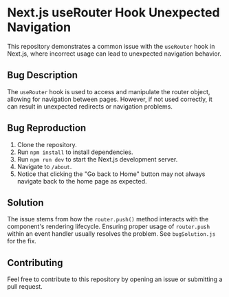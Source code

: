 # Next.js useRouter Hook Unexpected Navigation

This repository demonstrates a common issue with the `useRouter` hook in Next.js, where incorrect usage can lead to unexpected navigation behavior.

## Bug Description
The `useRouter` hook is used to access and manipulate the router object, allowing for navigation between pages. However, if not used correctly, it can result in unexpected redirects or navigation problems.

## Bug Reproduction
1. Clone the repository.
2. Run `npm install` to install dependencies.
3. Run `npm run dev` to start the Next.js development server.
4. Navigate to `/about`.
5. Notice that clicking the "Go back to Home" button may not always navigate back to the home page as expected.

## Solution
The issue stems from how the `router.push()` method interacts with the component's rendering lifecycle.  Ensuring proper usage of `router.push` within an event handler usually resolves the problem.  See `bugSolution.js` for the fix.

## Contributing
Feel free to contribute to this repository by opening an issue or submitting a pull request.